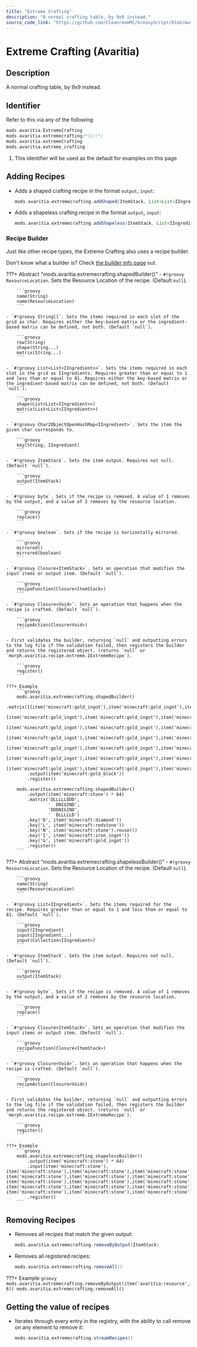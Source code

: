 ```yaml
---
title: "Extreme Crafting"
description: "A normal crafting table, by 9x9 instead."
source_code_link: "https://github.com/CleanroomMC/GroovyScript/blob/master/src/main/java/com/cleanroommc/groovyscript/compat/mods/avaritia/ExtremeCrafting.java"
---
```


# Extreme Crafting (Avaritia)

## Description

A normal crafting table, by 9x9 instead.

## Identifier

Refer to this via any of the following:

```groovy hl_lines="2"
mods.avaritia.ExtremeCrafting
mods.avaritia.extremecrafting/*(1)!*/
mods.avaritia.extremeCrafting
mods.avaritia.extreme_crafting
```

1. This identifier will be used as the default for examples on this page

## Adding Recipes

- Adds a shaped crafting recipe in the format `output`, `input`:

    ```groovy
    mods.avaritia.extremecrafting.addShaped(ItemStack, List<List<IIngredient>>)
    ```

- Adds a shapeless crafting recipe in the format `output`, `input`:

    ```groovy
    mods.avaritia.extremecrafting.addShapeless(ItemStack, List<IIngredient>)
    ```


### Recipe Builder

Just like other recipe types, the Extreme Crafting also uses a recipe builder.

Don't know what a builder is? Check [the builder info page](../../../groovy/builder.md) out.

???+ Abstract "mods.avaritia.extremecrafting.shapedBuilder()"
    - `#!groovy ResourceLocation`. Sets the Resource Location of the recipe. (Default `null`).

        ```groovy
        name(String)
        name(ResourceLocation)
        ```

    - `#!groovy String[]`. Sets the items required in each slot of the grid as char. Requires either the key-based matrix or the ingredient-based matrix can be defined, not both. (Default `null`).

        ```groovy
        row(String)
        shape(String...)
        matrix(String...)
        ```

    - `#!groovy List<List<IIngredient>>`. Sets the items required in each slot in the grid as IIngredients. Requires greater than or equal to 1 and less than or equal to 81. Requires either the key-based matrix or the ingredient-based matrix can be defined, not both. (Default `null`).

        ```groovy
        shape(List<List<IIngredient>>)
        matrix(List<List<IIngredient>>)
        ```

    - `#!groovy Char2ObjectOpenHashMap<IIngredient>`. Sets the item the given char corresponds to.

        ```groovy
        key(String, IIngredient)
        ```

    - `#!groovy ItemStack`. Sets the item output. Requires not null. (Default `null`).

        ```groovy
        output(ItemStack)
        ```

    - `#!groovy byte`. Sets if the recipe is removed. A value of 1 removes by the output, and a value of 2 removes by the resource location.

        ```groovy
        replace()
        ```

    - `#!groovy boolean`. Sets if the recipe is horizontally mirrored.

        ```groovy
        mirrored()
        mirrored(boolean)
        ```

    - `#!groovy Closure<ItemStack>`. Sets an operation that modifies the input items or output item. (Default `null`).

        ```groovy
        recipeFunction(Closure<ItemStack>)
        ```

    - `#!groovy Closure<Void>`. Sets an operation that happens when the recipe is crafted. (Default `null`).

        ```groovy
        recipeAction(Closure<Void>)
        ```

    - First validates the builder, returning `null` and outputting errors to the log file if the validation failed, then registers the builder and returns the registered object. (returns `null` or `morph.avaritia.recipe.extreme.IExtremeRecipe`).

        ```groovy
        register()
        ```

    ???+ Example
        ```groovy
        mods.avaritia.extremecrafting.shapedBuilder()
            .matrix([[item('minecraft:gold_ingot'),item('minecraft:gold_ingot'),item('minecraft:gold_ingot'),item('minecraft:gold_ingot'),item('minecraft:gold_ingot'),item('minecraft:gold_ingot'),item('minecraft:gold_ingot')],
                    [item('minecraft:gold_ingot'),item('minecraft:gold_ingot'),item('minecraft:gold_ingot'),item('minecraft:gold_ingot'),item('minecraft:gold_ingot'),item('minecraft:gold_ingot'),item('minecraft:gold_ingot')],
                    [item('minecraft:gold_ingot'),item('minecraft:gold_ingot'),item('minecraft:gold_ingot'),item('minecraft:gold_ingot'),item('minecraft:gold_ingot'),item('minecraft:gold_ingot'),item('minecraft:gold_ingot')],
                    [item('minecraft:gold_ingot'),item('minecraft:gold_ingot'),item('minecraft:gold_ingot'),item('minecraft:gold_ingot'),item('minecraft:gold_ingot'),item('minecraft:gold_ingot'),item('minecraft:gold_ingot')],
                    [item('minecraft:gold_ingot'),item('minecraft:gold_ingot'),item('minecraft:gold_ingot'),item('minecraft:gold_ingot'),item('minecraft:gold_ingot'),item('minecraft:gold_ingot'),item('minecraft:gold_ingot')],
                    [item('minecraft:gold_ingot'),item('minecraft:gold_ingot'),item('minecraft:gold_ingot'),item('minecraft:gold_ingot'),item('minecraft:gold_ingot'),item('minecraft:gold_ingot'),item('minecraft:gold_ingot')],
                    [item('minecraft:gold_ingot'),item('minecraft:gold_ingot'),item('minecraft:gold_ingot'),item('minecraft:gold_ingot'),item('minecraft:gold_ingot'),item('minecraft:gold_ingot'),item('minecraft:gold_ingot')]])
            .output(item('minecraft:gold_block'))
            .register()

        mods.avaritia.extremecrafting.shapedBuilder()
            .output(item('minecraft:stone') * 64)
            .matrix('DLLLLLDDD',
                    '  DNIGIND',
                    'DDDNIGIND',
                    '  DLLLLLD')
            .key('D', item('minecraft:diamond'))
            .key('L', item('minecraft:redstone'))
            .key('N', item('minecraft:stone').reuse())
            .key('I', item('minecraft:iron_ingot'))
            .key('G', item('minecraft:gold_ingot'))
            .register()
        ```

???+ Abstract "mods.avaritia.extremecrafting.shapelessBuilder()"
    - `#!groovy ResourceLocation`. Sets the Resource Location of the recipe. (Default `null`).

        ```groovy
        name(String)
        name(ResourceLocation)
        ```

    - `#!groovy List<IIngredient>`. Sets the items required for the recipe. Requires greater than or equal to 1 and less than or equal to 81. (Default `null`).

        ```groovy
        input(IIngredient)
        input(IIngredient...)
        input(Collection<IIngredient>)
        ```

    - `#!groovy ItemStack`. Sets the item output. Requires not null. (Default `null`).

        ```groovy
        output(ItemStack)
        ```

    - `#!groovy byte`. Sets if the recipe is removed. A value of 1 removes by the output, and a value of 2 removes by the resource location.

        ```groovy
        replace()
        ```

    - `#!groovy Closure<ItemStack>`. Sets an operation that modifies the input items or output item. (Default `null`).

        ```groovy
        recipeFunction(Closure<ItemStack>)
        ```

    - `#!groovy Closure<Void>`. Sets an operation that happens when the recipe is crafted. (Default `null`).

        ```groovy
        recipeAction(Closure<Void>)
        ```

    - First validates the builder, returning `null` and outputting errors to the log file if the validation failed, then registers the builder and returns the registered object. (returns `null` or `morph.avaritia.recipe.extreme.IExtremeRecipe`).

        ```groovy
        register()
        ```

    ???+ Example
        ```groovy
        mods.avaritia.extremecrafting.shapelessBuilder()
            .output(item('minecraft:stone') * 64)
            .input(item('minecraft:stone'), item('minecraft:stone'),item('minecraft:stone'),item('minecraft:stone'),item('minecraft:stone'),item('minecraft:stone'), item('minecraft:stone'),item('minecraft:stone'),item('minecraft:stone'),item('minecraft:stone'),item('minecraft:stone'), item('minecraft:stone'),item('minecraft:stone'),item('minecraft:stone'),item('minecraft:stone'),item('minecraft:stone'), item('minecraft:stone'),item('minecraft:stone'),item('minecraft:stone'),item('minecraft:stone'),item('minecraft:stone'), item('minecraft:stone'),item('minecraft:stone'),item('minecraft:stone'),item('minecraft:stone'),item('minecraft:stone'))
            .register()
        ```



## Removing Recipes

- Removes all recipes that match the given output:

    ```groovy
    mods.avaritia.extremecrafting.removeByOutput(ItemStack)
    ```

- Removes all registered recipes:

    ```groovy
    mods.avaritia.extremecrafting.removeAll()
    ```

???+ Example
    ```groovy
    mods.avaritia.extremecrafting.removeByOutput(item('avaritia:resource', 6))
    mods.avaritia.extremecrafting.removeAll()
    ```

## Getting the value of recipes

- Iterates through every entry in the registry, with the ability to call remove on any element to remove it:

    ```groovy
    mods.avaritia.extremecrafting.streamRecipes()
    ```
